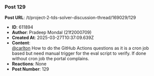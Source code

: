### Post 129
**Post URL**: /t/project-2-tds-solver-discussion-thread/169029/129
- **ID**: 611894
- **Author**: Pradeep Mondal (21f2000709)
- **Created At**: 2025-03-27T10:37:09.639Z
- **Content**:  
  <a class="mention" href="/u/carlton">@carlton</a> How to do the GitHub Actions questions as it is a cron job based but need manual trigger for the eval script to verify. If done without cron job the portal complains.
- **Reactions**: None
- **Post Number**: 129

